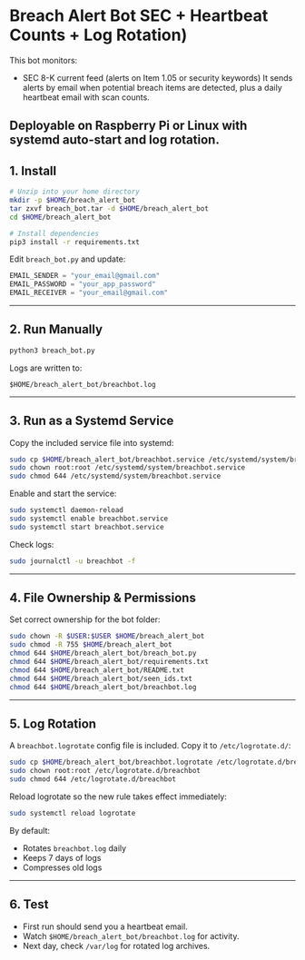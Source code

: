 # Breach Alert Bot SEC + Heartbeat Counts + Log Rotation)

This bot monitors:
- SEC 8-K current feed (alerts on Item 1.05 or security keywords)
It sends alerts by email when potential breach items are detected, plus a daily heartbeat email with scan counts.

Deployable on Raspberry Pi or Linux with systemd auto-start and log rotation.
---
## 1. Install

```bash
# Unzip into your home directory
mkdir -p $HOME/breach_alert_bot
tar zxvf breach_bot.tar -d $HOME/breach_alert_bot
cd $HOME/breach_alert_bot

# Install dependencies
pip3 install -r requirements.txt
```

Edit `breach_bot.py` and update:
```python
EMAIL_SENDER = "your_email@gmail.com"
EMAIL_PASSWORD = "your_app_password"
EMAIL_RECEIVER = "your_email@gmail.com"
```

---
## 2. Run Manually

```bash
python3 breach_bot.py
```

Logs are written to:
```
$HOME/breach_alert_bot/breachbot.log
```

---
## 3. Run as a Systemd Service

Copy the included service file into systemd:
```bash
sudo cp $HOME/breach_alert_bot/breachbot.service /etc/systemd/system/breachbot.service
sudo chown root:root /etc/systemd/system/breachbot.service
sudo chmod 644 /etc/systemd/system/breachbot.service
```

Enable and start the service:
```bash
sudo systemctl daemon-reload
sudo systemctl enable breachbot.service
sudo systemctl start breachbot.service
```

Check logs:
```bash
sudo journalctl -u breachbot -f
```

---
## 4. File Ownership & Permissions

Set correct ownership for the bot folder:
```bash
sudo chown -R $USER:$USER $HOME/breach_alert_bot
sudo chmod -R 755 $HOME/breach_alert_bot
chmod 644 $HOME/breach_alert_bot/breach_bot.py
chmod 644 $HOME/breach_alert_bot/requirements.txt
chmod 644 $HOME/breach_alert_bot/README.txt
chmod 644 $HOME/breach_alert_bot/seen_ids.txt
chmod 644 $HOME/breach_alert_bot/breachbot.log
```

---
## 5. Log Rotation

A `breachbot.logrotate` config file is included. Copy it to `/etc/logrotate.d/`:

```bash
sudo cp $HOME/breach_alert_bot/breachbot.logrotate /etc/logrotate.d/breachbot
sudo chown root:root /etc/logrotate.d/breachbot
sudo chmod 644 /etc/logrotate.d/breachbot
```

Reload logrotate so the new rule takes effect immediately:
```bash
sudo systemctl reload logrotate
```

By default:
- Rotates `breachbot.log` daily
- Keeps 7 days of logs
- Compresses old logs

---
## 6. Test

- First run should send you a heartbeat email.
- Watch `$HOME/breach_alert_bot/breachbot.log` for activity.
- Next day, check `/var/log` for rotated log archives.
